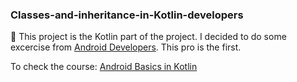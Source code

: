 ### Classes-and-inheritance-in-Kotlin-developers

  📌 This project is the Kotlin part of the project. I decided to do some excercise from [Android Developers](https://developer.android.com). This pro is the first.

  To check the course: [Android Basics in Kotlin](https://developer.android.com/courses/android-basics-kotlin/course)
